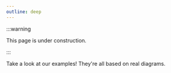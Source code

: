 ```yaml
---
outline: deep
---
```


<script setup>
import Examples from './Examples.vue';

const site = { svg: '<svg xmlns="http://www.w3.org/2000/svg" width="24" height="24" viewBox="0 0 24 24" fill="none" stroke="currentColor" stroke-width="2" stroke-linecap="round" stroke-linejoin="round" class="lucide lucide-link"><path d="M10 13a5 5 0 0 0 7.54.54l3-3a5 5 0 0 0-7.07-7.07l-1.72 1.71" fill="none"/><path d="M14 11a5 5 0 0 0-7.54-.54l-3 3a5 5 0 0 0 7.07 7.07l1.71-1.71" fill="none"/></svg>' }

const members = [
  {
    avatar: "https://github.com/joshpoll.png",
    name: "Insertion Sort",
    desc: "An insertion sort algorithm visualization",
    creator: "Elliot Evans",
    inspiration: "Penrose's gallery and Vennobennu",
    link: "https://playground.solidjs.com/anonymous/ebc7c9d9-b8fc-4ec2-9111-f7275996ceb4"
  },
  {
    avatar: "https://github.com/catherinemei.png",
    name: "DFSCQ File System",
    desc: "A diagram of a transaction in the DFSCQ file system",
    inspiration: "DFSCQ",
  },
  {
    avatar: "https://github.com/gracefh.png",
    name: "Python Tutor",
    desc: "A visualization of Python code runtime state",
  },
  {
    avatar: "https://github.com/vezwork.png",
    name: "Baking Recipe",
    desc: "A tabular baking recipe diagram",
  },
  {
    avatar: "https://hci.csail.mit.edu/images/profile-pictures/faculty/daniel-jackson.jpg",
    name: "Pulleys",
    desc: "A pulley diagram inspired by Larkin & Simon",
  },
  {
    avatar: "https://arvindsatya.com/imgs/arvindsatya-2023.jpg",
    name: "Quantum Circuit Equivalence",
    desc: "A diagram of quantum circuit equivalence",
  },
  {
    avatar: "https://people.csail.mit.edu/dnj/",
    name: "Three-Point Set Topologies",
    desc: "Point-Set Topologies",
  },
  {
    avatar: "https://people.csail.mit.edu/dnj/",
    name: "Ohm Parse Tree",
    desc: "A visualization of the Ohm parser's central data structure",
  },
];
</script>

:::warning

This page is under construction.

:::

Take a look at our examples! They're all based on real diagrams.

<!-- <Examples size="medium" :members="members" /> -->
